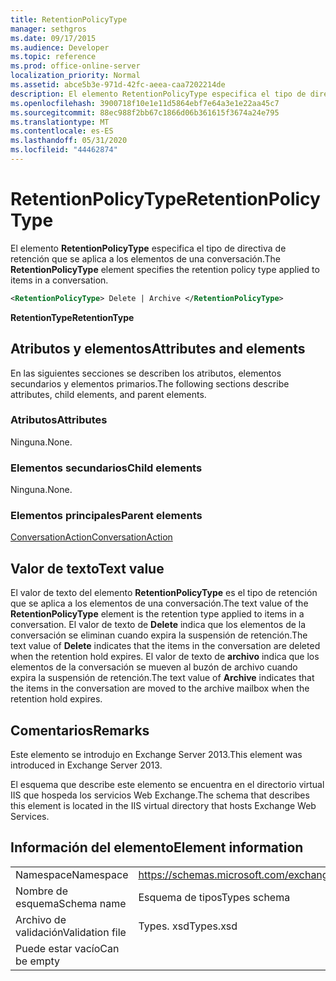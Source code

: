 ```yaml
---
title: RetentionPolicyType
manager: sethgros
ms.date: 09/17/2015
ms.audience: Developer
ms.topic: reference
ms.prod: office-online-server
localization_priority: Normal
ms.assetid: abce5b3e-971d-42fc-aeea-caa7202214de
description: El elemento RetentionPolicyType especifica el tipo de directiva de retención que se aplica a los elementos de una conversación.
ms.openlocfilehash: 3900718f10e1e11d5864ebf7e64a3e1e22aa45c7
ms.sourcegitcommit: 88ec988f2bb67c1866d06b361615f3674a24e795
ms.translationtype: MT
ms.contentlocale: es-ES
ms.lasthandoff: 05/31/2020
ms.locfileid: "44462874"
---
```

# <a name="retentionpolicytype"></a><span data-ttu-id="63640-103">RetentionPolicyType</span><span class="sxs-lookup"><span data-stu-id="63640-103">RetentionPolicyType</span></span>

<span data-ttu-id="63640-104">El elemento **RetentionPolicyType** especifica el tipo de directiva de retención que se aplica a los elementos de una conversación.</span><span class="sxs-lookup"><span data-stu-id="63640-104">The **RetentionPolicyType** element specifies the retention policy type applied to items in a conversation.</span></span> 
  
```XML
<RetentionPolicyType> Delete | Archive </RetentionPolicyType>
```

 <span data-ttu-id="63640-105">**RetentionType**</span><span class="sxs-lookup"><span data-stu-id="63640-105">**RetentionType**</span></span>
## <a name="attributes-and-elements"></a><span data-ttu-id="63640-106">Atributos y elementos</span><span class="sxs-lookup"><span data-stu-id="63640-106">Attributes and elements</span></span>

<span data-ttu-id="63640-107">En las siguientes secciones se describen los atributos, elementos secundarios y elementos primarios.</span><span class="sxs-lookup"><span data-stu-id="63640-107">The following sections describe attributes, child elements, and parent elements.</span></span>
  
### <a name="attributes"></a><span data-ttu-id="63640-108">Atributos</span><span class="sxs-lookup"><span data-stu-id="63640-108">Attributes</span></span>

<span data-ttu-id="63640-109">Ninguna.</span><span class="sxs-lookup"><span data-stu-id="63640-109">None.</span></span>
  
### <a name="child-elements"></a><span data-ttu-id="63640-110">Elementos secundarios</span><span class="sxs-lookup"><span data-stu-id="63640-110">Child elements</span></span>

<span data-ttu-id="63640-111">Ninguna.</span><span class="sxs-lookup"><span data-stu-id="63640-111">None.</span></span>
  
### <a name="parent-elements"></a><span data-ttu-id="63640-112">Elementos principales</span><span class="sxs-lookup"><span data-stu-id="63640-112">Parent elements</span></span>

[<span data-ttu-id="63640-113">ConversationAction</span><span class="sxs-lookup"><span data-stu-id="63640-113">ConversationAction</span></span>](conversationaction.md)
  
## <a name="text-value"></a><span data-ttu-id="63640-114">Valor de texto</span><span class="sxs-lookup"><span data-stu-id="63640-114">Text value</span></span>

<span data-ttu-id="63640-115">El valor de texto del elemento **RetentionPolicyType** es el tipo de retención que se aplica a los elementos de una conversación.</span><span class="sxs-lookup"><span data-stu-id="63640-115">The text value of the **RetentionPolicyType** element is the retention type applied to items in a conversation.</span></span> <span data-ttu-id="63640-116">El valor de texto de **Delete** indica que los elementos de la conversación se eliminan cuando expira la suspensión de retención.</span><span class="sxs-lookup"><span data-stu-id="63640-116">The text value of **Delete** indicates that the items in the conversation are deleted when the retention hold expires.</span></span> <span data-ttu-id="63640-117">El valor de texto de **archivo** indica que los elementos de la conversación se mueven al buzón de archivo cuando expira la suspensión de retención.</span><span class="sxs-lookup"><span data-stu-id="63640-117">The text value of **Archive** indicates that the items in the conversation are moved to the archive mailbox when the retention hold expires.</span></span> 
  
## <a name="remarks"></a><span data-ttu-id="63640-118">Comentarios</span><span class="sxs-lookup"><span data-stu-id="63640-118">Remarks</span></span>

<span data-ttu-id="63640-119">Este elemento se introdujo en Exchange Server 2013.</span><span class="sxs-lookup"><span data-stu-id="63640-119">This element was introduced in Exchange Server 2013.</span></span>
  
<span data-ttu-id="63640-120">El esquema que describe este elemento se encuentra en el directorio virtual IIS que hospeda los servicios Web Exchange.</span><span class="sxs-lookup"><span data-stu-id="63640-120">The schema that describes this element is located in the IIS virtual directory that hosts Exchange Web Services.</span></span>
  
## <a name="element-information"></a><span data-ttu-id="63640-121">Información del elemento</span><span class="sxs-lookup"><span data-stu-id="63640-121">Element information</span></span>

|||
|:-----|:-----|
|<span data-ttu-id="63640-122">Namespace</span><span class="sxs-lookup"><span data-stu-id="63640-122">Namespace</span></span>  <br/> |https://schemas.microsoft.com/exchange/services/2006/types  <br/> |
|<span data-ttu-id="63640-123">Nombre de esquema</span><span class="sxs-lookup"><span data-stu-id="63640-123">Schema name</span></span>  <br/> |<span data-ttu-id="63640-124">Esquema de tipos</span><span class="sxs-lookup"><span data-stu-id="63640-124">Types schema</span></span>  <br/> |
|<span data-ttu-id="63640-125">Archivo de validación</span><span class="sxs-lookup"><span data-stu-id="63640-125">Validation file</span></span>  <br/> |<span data-ttu-id="63640-126">Types. xsd</span><span class="sxs-lookup"><span data-stu-id="63640-126">Types.xsd</span></span>  <br/> |
|<span data-ttu-id="63640-127">Puede estar vacío</span><span class="sxs-lookup"><span data-stu-id="63640-127">Can be empty</span></span>  <br/> ||
   

